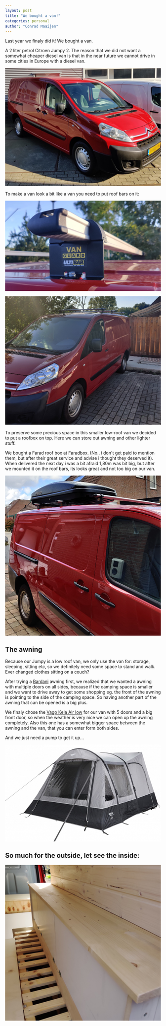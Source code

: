 ```yaml
---
layout: post
title: "We bought a van!"
categories: personal
author: "Conrad Maaijen"
---
```


Last year we finaly did it! We bought a van.

<!--more-->

A 2 liter petrol Citroen Jumpy 2. The reason that we did not want
a somewhat cheaper diesel van is that in the near future we cannot drive in some cities in Europe with a diesel van.

![In front of the car dealer](/assets/jumpy/bought-a-van.jpg)

To make a van look a bit like a van you need to put roof bars on it:

![First: the bars](/assets/jumpy/ulti-bars.jpg)

![The result with bars](/assets/jumpy/jumpy.jpg)

To preserve some precious space in this smaller low-roof van we decided to put a roofbox on top. Here we can store out awning and other lighter stuff.

We bought a Farad roof box at [Faradbox](https://www.faradbox.nl). (No.. i don't get paid to mention them, but after their great service and advise i thought they deserved it). When delivered the next day i was a bit afraid 1,80m was bit big, but after we mounted it on the roof bars, its looks great and not too big on our van.

![The Roofbox](/assets/jumpy/our-jumpy.jpg)

## The awning

Because our Jumpy is a low roof van, we only use the van for:
storage, sleeping, sitting etc, so we definitely need some space to stand and walk. Ever changed clothes sitting on a couch?

After trying a [Bardani](https://www.dewitschijndel.nl/bardani-midway-bustent/) awning first, we realized that we wanted a awning with multiple doors on all sides, because if the camping space is smaller and we want to drive away to get some shopping eg. the front of the awning is pointing to the side of the camping space. So having another part of the awning that can be opened is a big plus.

We finaly chose the [Vago Kela Air low](https://www.vango.co.uk/nl/awnings/150-kela-v-air-low.html) for our van with 5 doors and a big front door, so when the weather is very nice we can open up the awning completely. Also this one has a somewhat bigger space between the awning and the van, that you can enter form both sides.

And we just need a pump to get it up...

![](/assets/jumpy/vango-kela-low-awning.jpg)

## So much for the outside, let see the inside:

![Our side-table](/assets/jumpy/side-table.jpg)
